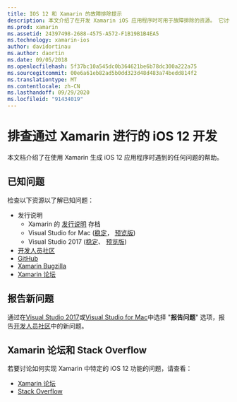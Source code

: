 ```yaml
---
title: IOS 12 和 Xamarin 的故障排除提示
description: 本文介绍了在开发 Xamarin iOS 应用程序时可用于故障排除的资源。 它讨论了已知问题、报告新问题以及其他疑难解答资源。
ms.prod: xamarin
ms.assetid: 24397498-2688-4575-A572-F1B19B1B4EA5
ms.technology: xamarin-ios
author: davidortinau
ms.author: daortin
ms.date: 09/05/2018
ms.openlocfilehash: 5f37bc10a545dc0b364621be6b78dc300a222a75
ms.sourcegitcommit: 00e6a61eb82ad5b0dd323d48d483a74bedd814f2
ms.translationtype: MT
ms.contentlocale: zh-CN
ms.lasthandoff: 09/29/2020
ms.locfileid: "91434019"
---
```

# <a name="troubleshooting-ios-12-development-with-xamarin"></a>排查通过 Xamarin 进行的 iOS 12 开发

本文档介绍了在使用 Xamarin 生成 iOS 12 应用程序时遇到的任何问题的帮助。

## <a name="known-issues"></a>已知问题

检查以下资源以了解已知问题：

- 发行说明
  - Xamarin 的 [发行说明](/xamarin/ios/release-notes/) 存档
  - Visual Studio for Mac ([稳定](/visualstudio/releasenotes/vs2017-mac-relnotes)， [预览版](/visualstudio/releasenotes/vs2017-mac-preview-relnotes)) 
  - Visual Studio 2017 ([稳定](/visualstudio/releasenotes/vs2017-relnotes)、 [预览版](/visualstudio/releasenotes/vs2017-preview-relnotes)) 
- [开发人员社区](https://developercommunity.visualstudio.com/search.html)
- [GitHub](https://github.com/xamarin/xamarin-macios/issues)
- [Xamarin Bugzilla](https://bugzilla.xamarin.com/query.cgi?product=iOS)
- [Xamarin 论坛](https://forums.xamarin.com/categories/ios)

## <a name="report-a-new-issue"></a>报告新问题

通过在[Visual Studio 2017](/visualstudio/ide/how-to-report-a-problem-with-visual-studio-2017)或[Visual Studio for Mac](/visualstudio/mac/report-a-problem)中选择 "**报告问题**" 选项，报告[开发人员社区](https://developercommunity.visualstudio.com/spaces/8/index.html)中的新问题。

## <a name="xamarin-forums-and-stack-overflow"></a>Xamarin 论坛和 Stack Overflow

若要讨论如何实现 Xamarin 中特定的 iOS 12 功能的问题，请查看：

- [Xamarin 论坛](https://forums.xamarin.com/categories/ios)
- [Stack Overflow](https://stackoverflow.com/search?tab=newest&q=xamarin)